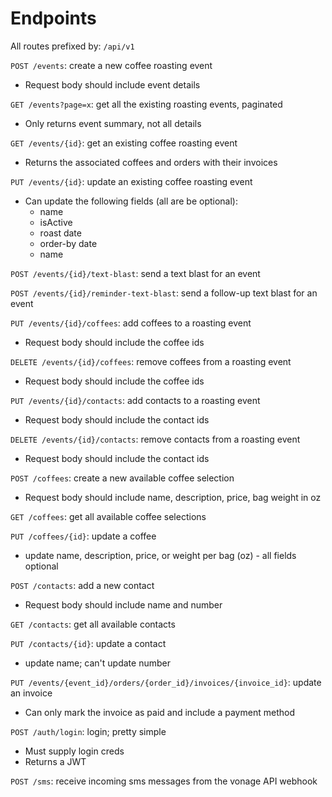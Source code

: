 # Endpoints

All routes prefixed by: `/api/v1`

`POST /events`: create a new coffee roasting event
- Request body should include event details

`GET /events?page=x`: get all the existing roasting events, paginated
- Only returns event summary, not all details

`GET /events/{id}`: get an existing coffee roasting event
- Returns the associated coffees and orders with their invoices

`PUT /events/{id}`: update an existing coffee roasting event
- Can update the following fields (all are be optional):
    - name
    - isActive
    - roast date
    - order-by date
    - name
  
`POST /events/{id}/text-blast`: send a text blast for an event

`POST /events/{id}/reminder-text-blast`: send a follow-up text blast for an event
    
`PUT /events/{id}/coffees`: add coffees to a roasting event
- Request body should include the coffee ids

`DELETE /events/{id}/coffees`: remove coffees from a roasting event
- Request body should include the coffee ids

`PUT /events/{id}/contacts`: add contacts to a roasting event
- Request body should include the contact ids

`DELETE /events/{id}/contacts`: remove contacts from a roasting event
- Request body should include the contact ids

`POST /coffees`: create a new available coffee selection
- Request body should include name, description, price, bag weight in oz

`GET /coffees`: get all available coffee selections

`PUT /coffees/{id}`: update a coffee
- update name, description, price, or weight per bag (oz) - all fields optional

`POST /contacts`: add a new contact
- Request body should include name and number 

`GET /contacts`: get all available contacts

`PUT /contacts/{id}`: update a contact
- update name; can't update number

`PUT /events/{event_id}/orders/{order_id}/invoices/{invoice_id}`: update an invoice
- Can only mark the invoice as paid and include a payment method

`POST /auth/login`: login; pretty simple
- Must supply login creds
- Returns a JWT

`POST /sms`: receive incoming sms messages from the vonage API webhook
    